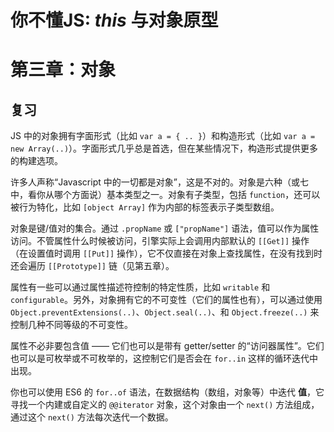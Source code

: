 # 你不懂JS: *this* 与对象原型
# 第三章：对象

## 复习

JS 中的对象拥有字面形式（比如 `var a = { .. }`）和构造形式（比如 `var a = new Array(..)`）。字面形式几乎总是首选，但在某些情况下，构造形式提供更多的构建选项。

许多人声称“Javascript 中的一切都是对象”，这是不对的。对象是六种（或七中，看你从哪个方面说）基本类型之一。对象有子类型，包括 `function`，还可以被行为特化，比如 `[object Array]` 作为内部的标签表示子类型数组。

对象是键/值对的集合。通过 `.propName` 或 `["propName"]` 语法，值可以作为属性访问。不管属性什么时候被访问，引擎实际上会调用内部默认的 `[[Get]]` 操作（在设置值时调用 `[[Put]]` 操作），它不仅直接在对象上查找属性，在没有找到时还会遍历 `[[Prototype]]` 链（见第五章）。

属性有一些可以通过属性描述符控制的特定性质，比如 `writable` 和 `configurable`。另外，对象拥有它的不可变性（它们的属性也有），可以通过使用 `Object.preventExtensions(..)`、`Object.seal(..)`、和 `Object.freeze(..)` 来控制几种不同等级的不可变性。

属性不必非要包含值 —— 它们也可以是带有 getter/setter 的“访问器属性”。它们也可以是可枚举或不可枚举的，这控制它们是否会在 `for..in` 这样的循环迭代中出现。

你也可以使用 ES6 的 `for..of` 语法，在数据结构（数组，对象等）中迭代 **值**，它寻找一个内建或自定义的 `@@iterator` 对象，这个对象由一个 `next()` 方法组成，通过这个 `next()` 方法每次迭代一个数据。
